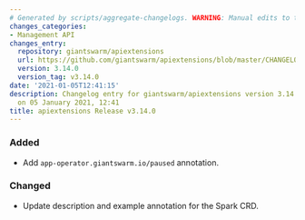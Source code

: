 ```yaml
---
# Generated by scripts/aggregate-changelogs. WARNING: Manual edits to this files will be overwritten.
changes_categories:
- Management API
changes_entry:
  repository: giantswarm/apiextensions
  url: https://github.com/giantswarm/apiextensions/blob/master/CHANGELOG.md#3140---2021-01-05
  version: 3.14.0
  version_tag: v3.14.0
date: '2021-01-05T12:41:15'
description: Changelog entry for giantswarm/apiextensions version 3.14.0, published
  on 05 January 2021, 12:41
title: apiextensions Release v3.14.0
---
```


### Added
- Add `app-operator.giantswarm.io/paused` annotation.
### Changed
- Update description and example annotation for the Spark CRD.
